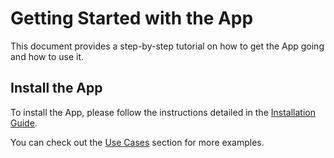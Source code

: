 # Getting Started with the App

This document provides a step-by-step tutorial on how to get the App going and how to use it.

## Install the App

To install the App, please follow the instructions detailed in the [Installation Guide](../admin/install.md).

<!-- ## First steps with the App

!!! warning "Developer Note - Remove Me!"
    What (with screenshots preferably) does it look like to perform the simplest workflow within the App once installed?
-->

You can check out the [Use Cases](app_use_cases.md) section for more examples.
